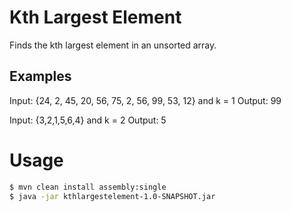 # Kth Largest Element

Finds the kth largest element in an unsorted array.

## Examples
Input: {24, 2, 45, 20, 56, 75, 2, 56, 99, 53, 12} and k = 1
Output: 99

Input: {3,2,1,5,6,4} and k = 2
Output: 5

# Usage
```sh
$ mvn clean install assembly:single
$ java -jar kthlargestelement-1.0-SNAPSHOT.jar
```
